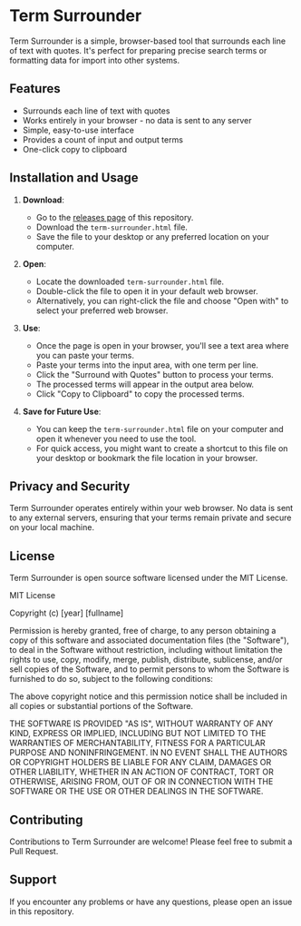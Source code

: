 # Term Surrounder

Term Surrounder is a simple, browser-based tool that surrounds each line of text with quotes. It's perfect for preparing precise search terms or formatting data for import into other systems.

## Features

- Surrounds each line of text with quotes
- Works entirely in your browser - no data is sent to any server
- Simple, easy-to-use interface
- Provides a count of input and output terms
- One-click copy to clipboard

## Installation and Usage

1. **Download**: 
   - Go to the [releases page](https://github.com/yourusername/term-surrounder/releases) of this repository.
   - Download the `term-surrounder.html` file.
   - Save the file to your desktop or any preferred location on your computer.

2. **Open**:
   - Locate the downloaded `term-surrounder.html` file.
   - Double-click the file to open it in your default web browser.
   - Alternatively, you can right-click the file and choose "Open with" to select your preferred web browser.

3. **Use**:
   - Once the page is open in your browser, you'll see a text area where you can paste your terms.
   - Paste your terms into the input area, with one term per line.
   - Click the "Surround with Quotes" button to process your terms.
   - The processed terms will appear in the output area below.
   - Click "Copy to Clipboard" to copy the processed terms.

4. **Save for Future Use**:
   - You can keep the `term-surrounder.html` file on your computer and open it whenever you need to use the tool.
   - For quick access, you might want to create a shortcut to this file on your desktop or bookmark the file location in your browser.

## Privacy and Security

Term Surrounder operates entirely within your web browser. No data is sent to any external servers, ensuring that your terms remain private and secure on your local machine.

## License

Term Surrounder is open source software licensed under the MIT License. 

MIT License

Copyright (c) [year] [fullname]

Permission is hereby granted, free of charge, to any person obtaining a copy
of this software and associated documentation files (the "Software"), to deal
in the Software without restriction, including without limitation the rights
to use, copy, modify, merge, publish, distribute, sublicense, and/or sell
copies of the Software, and to permit persons to whom the Software is
furnished to do so, subject to the following conditions:

The above copyright notice and this permission notice shall be included in all
copies or substantial portions of the Software.

THE SOFTWARE IS PROVIDED "AS IS", WITHOUT WARRANTY OF ANY KIND, EXPRESS OR
IMPLIED, INCLUDING BUT NOT LIMITED TO THE WARRANTIES OF MERCHANTABILITY,
FITNESS FOR A PARTICULAR PURPOSE AND NONINFRINGEMENT. IN NO EVENT SHALL THE
AUTHORS OR COPYRIGHT HOLDERS BE LIABLE FOR ANY CLAIM, DAMAGES OR OTHER
LIABILITY, WHETHER IN AN ACTION OF CONTRACT, TORT OR OTHERWISE, ARISING FROM,
OUT OF OR IN CONNECTION WITH THE SOFTWARE OR THE USE OR OTHER DEALINGS IN THE
SOFTWARE.

## Contributing

Contributions to Term Surrounder are welcome! Please feel free to submit a Pull Request.

## Support

If you encounter any problems or have any questions, please open an issue in this repository.